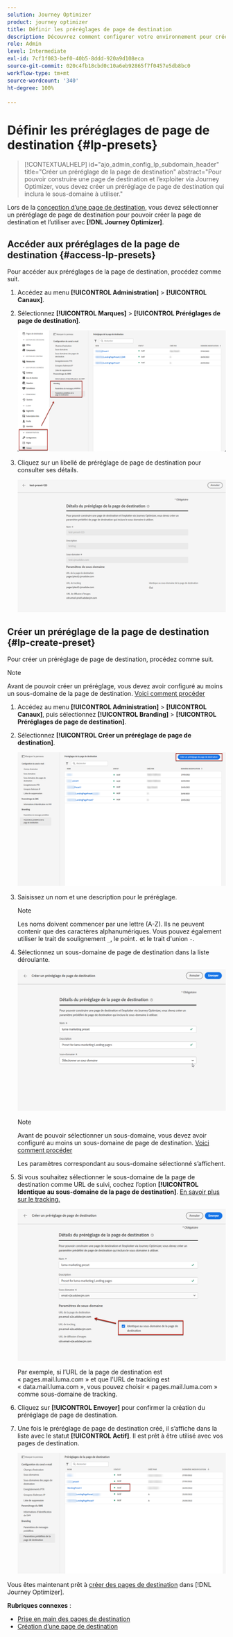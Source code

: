 ```yaml
---
solution: Journey Optimizer
product: journey optimizer
title: Définir les préréglages de page de destination
description: Découvrez comment configurer votre environnement pour créer et utiliser des pages de destination avec Journey Optimizer.
role: Admin
level: Intermediate
exl-id: 7cf1f083-bef0-40b5-8ddd-920a9d108eca
source-git-commit: 020c4fb18cbd0c10a6eb92865f7f0457e5db8bc0
workflow-type: tm+mt
source-wordcount: '340'
ht-degree: 100%

---
```


# Définir les préréglages de page de destination {#lp-presets}

>[!CONTEXTUALHELP]
>id="ajo_admin_config_lp_subdomain_header"
>title="Créer un préréglage de la page de destination"
>abstract="Pour pouvoir construire une page de destination et l’exploiter via Journey Optimizer, vous devez créer un préréglage de page de destination qui inclura le sous-domaine à utiliser."

Lors de la [conception dʼune page de destination](../landing-pages/create-lp.md#create-a-lp), vous devez sélectionner un préréglage de page de destination pour pouvoir créer la page de destination et lʼutiliser avec **[!DNL Journey Optimizer]**.

## Accéder aux préréglages de la page de destination {#access-lp-presets}

Pour accéder aux préréglages de la page de destination, procédez comme suit.

1. Accédez au menu **[!UICONTROL Administration]** > **[!UICONTROL Canaux]**.

1. Sélectionnez **[!UICONTROL Marques]** > **[!UICONTROL Préréglages de page de destination]**.

   ![](assets/lp_presets-access.png)

1. Cliquez sur un libellé de préréglage de page de destination pour consulter ses détails.

   ![](assets/lp_preset-details.png)

## Créer un préréglage de la page de destination {#lp-create-preset}

Pour créer un préréglage de page de destination, procédez comme suit.

>[!NOTE]
>
>Avant de pouvoir créer un préréglage, vous devez avoir configuré au moins un sous-domaine de la page de destination. [Voici comment procéder](lp-subdomains.md)

1. Accédez au menu **[!UICONTROL Administration]** > **[!UICONTROL Canaux]**, puis sélectionnez **[!UICONTROL Branding]** > **[!UICONTROL Préréglages de page de destination]**.

1. Sélectionnez **[!UICONTROL Créer un préréglage de page de destination]**.

   ![](assets/lp_create-preset-temp.png)

1. Saisissez un nom et une description pour le préréglage.

   >[!NOTE]
   >
   > Les noms doivent commencer par une lettre (A-Z). Ils ne peuvent contenir que des caractères alphanumériques. Vous pouvez également utiliser le trait de soulignement `_`, le point`.` et le trait d&#39;union `-`.

1. Sélectionnez un sous-domaine de page de destination dans la liste déroulante.

   ![](assets/lp_preset-subdomain.png)

   >[!NOTE]
   >
   >Avant de pouvoir sélectionner un sous-domaine, vous devez avoir configuré au moins un sous-domaine de page de destination. [Voici comment procéder](#lp-subdomains)

   Les paramètres correspondant au sous-domaine sélectionné s’affichent.

1. Si vous souhaitez sélectionner le sous-domaine de la page de destination comme URL de suivi, cochez lʼoption **[!UICONTROL Identique au sous-domaine de la page de destination]**. [En savoir plus sur le tracking.](../email/message-tracking.md)

   ![](assets/lp_preset-subdomain-settings-same.png)

   Par exemple, si l’URL de la page de destination est « pages.mail.luma.com » et que lʼURL de tracking est « data.mail.luma.com », vous pouvez choisir « pages.mail.luma.com » comme sous-domaine de tracking.

1. Cliquez sur **[!UICONTROL Envoyer]** pour confirmer la création du préréglage de page de destination. <!--You can also save the preset as draft and resume its configuration later on.-->

   <!--![](assets/lp_preset-subdomain-settings-submit.png)-->

1. Une fois le préréglage de page de destination créé, il sʼaffiche dans la liste avec le statut **[!UICONTROL Actif]**. Il est prêt à être utilisé avec vos pages de destination.

   ![](assets/lp-preset-active-temp.png)

Vous êtes maintenant prêt à [créer des pages de destination](../landing-pages/create-lp.md) dans [!DNL Journey Optimizer].
<!--
>[!NOTE]
>
>Learn how to create channel surfaces for push notifications and emails in [this section](channel-surfaces.md).-->

**Rubriques connexes** :

* [Prise en main des pages de destination](../landing-pages/get-started-lp.md)
* [Création d’une page de destination](../landing-pages/create-lp.md#create-a-lp)
